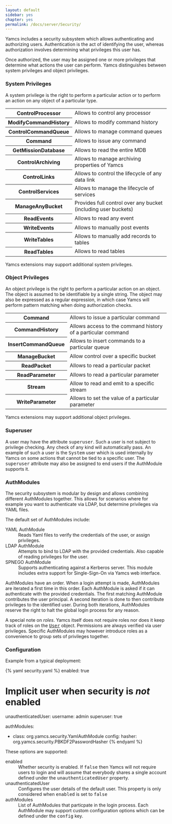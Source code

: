 ```yaml
---
layout: default
sidebar: yes
chapter: yes
permalink: /docs/server/Security/
---
```


Yamcs includes a security subsystem which allows authenticating and authorizing users. Authentication is the act of identifying the user, whereas authorization involves determining what privileges this user has.

Once authorized, the user may be assigned one or more privileges that determine what actions the user can perform. Yamcs distinguishes between system privileges and object privileges.

### System Privileges
A system privilege is the right to perform a particular action or to perform an action on any object of a particular type.

<table class="inline">
  <tr>
  	<th class="code">ControlProcessor</th>
  	<td>Allows to control any processor</td>
  </tr>
  <tr>
    <th class="code">ModifyCommandHistory</th>
    <td>Allows to modify command history</td>
  </tr>
  <tr>
    <th class="code">ControlCommandQueue</th>
    <td>Allows to manage command queues</td>
  </tr>
  <tr>
    <th class="code">Command</th>
    <td>Allows to issue any command</td>
  </tr>
  <tr>
    <th class="code">GetMissionDatabase</th>
    <td>Allows to read the entire MDB</td>
  </tr>
  <tr>
    <th class="code">ControlArchiving</th>
    <td>Allows to manage archiving properties of Yamcs</td>
  </tr>
  <tr>
    <th class="code">ControlLinks</th>
    <td>Allows to control the lifecycle of any data link</td>
  </tr>
  <tr>
    <th class="code">ControlServices</th>
    <td>Allows to manage the lifecycle of services</td>
  </tr>
  <tr>
    <th class="code">ManageAnyBucket</th>
    <td>Provides full control over any bucket (including user buckets)</td>
  </tr>
  <tr>
    <th class="code">ReadEvents</th>
    <td>Allows to read any event</td>
  </tr>
  <tr>
    <th class="code">WriteEvents</th>
    <td>Allows to manually post events</td>
  </tr>
  <tr>
    <th class="code">WriteTables</th>
    <td>Allows to manually add records to tables</td>
  </tr>
  <tr>
    <th class="code">ReadTables</th>
    <td>Allows to read tables</td>
  </tr>
</table>

<div class="hint">
	Yamcs extensions may support additional system privileges.
</div>

### Object Privileges
An object privilege is the right to perform a particular action on an object. The object is assumed to be identifiable by a single string. The object may also be expressed as a regular expression, in which case Yamcs will perform pattern matching when doing authorization checks.

<table class="inline">
  <tr>
    <th class="code">Command</th>
	<td>Allows to issue a particular command</td>
  </tr>
  <tr>
    <th class="code">CommandHistory</th>
	<td>Allows access to the command history of a particular command</td>
  </tr>
  <tr>
    <th class="code">InsertCommandQueue</th>
	<td>Allows to insert commands to a particular queue</td>
  </tr>
  <tr>
    <th class="code">ManageBucket</th>
	<td>Allow control over a specific bucket</td>
  </tr>
  <tr>
    <th class="code">ReadPacket</th>
	<td>Allows to read a particular packet</td>
  </tr>
  <tr>
    <th class="code">ReadParameter</th>
	<td>Allows to read a particular parameter</td>
  </tr>
  <tr>
    <th class="code">Stream</th>
	<td>Allow to read and emit to a specific stream</td>
  </tr>
  <tr>
    <th class="code">WriteParameter</th>
	<td>Allows to set the value of a particular parameter</td>
  </tr>
</table>

<div class="hint">
	Yamcs extensions may support additional object privileges.
</div>

### Superuser
A user may have the attribute <tt>superuser</tt>. Such a user is not subject to privilege checking. Any check of any kind will automatically pass. An example of such a user is the <tt>System</tt> user which is used internally by Yamcs on some actions that cannot be tied to a specific user. The <tt>superuser</tt> attribute may also be assigned to end users if the AuthModule supports it.

### AuthModules
The security subsystem is modular by design and allows combining different AuthModules together. This allows for scenarios where for example you want to authenticate via LDAP, but determine privileges via YAML files.

The default set of AuthModules include:

<dl>
  <dt>YAML AuthModule</dt>
  <dd>
    Reads Yaml files to verify the credentials of the user, or assign privileges.
  </dd>
  <dt>LDAP AuthModule</dt>
  <dd>
    Attempts to bind to LDAP with the provided credentials. Also capable of reading privileges for the user.
  </dd>
  <dt>SPNEGO AuthModule</dt>
  <dd>
    Supports authenticating against a Kerberos server. This module includes extra support for Single-Sign-On via Yamcs web interface.
  </dd>
</dl>

AuthModules have an order. When a login attempt is made, AuthModules are iterated a first time in this order. Each AuthModule is asked if it can authenticate with the provided credentials. The first matching AuthModule contributes the user principal. A second iteration is done to then contribute privileges to the identified user. During both iterations, AuthModules reserve the right to halt the global login process for any reason.

<div class="hint">
  A special note on <i>roles</i>. Yamcs itself does not require roles nor does it keep track of roles on the <a href="https://www.yamcs.org/yamcs/javadoc/index.html?org/yamcs/security/User.html"><tt>User</tt></a> object. Permissions are always verified via user privileges. Specific AuthModules may however introduce roles as a convenience to group sets of privileges together.
</div>

### Configuration

Example from a typical deployment:

{% yaml security.yaml %}
enabled: true

# Implicit user when security is _not_ enabled
unauthenticatedUser:
  username: admin
  superuser: true

authModules:
  - class: org.yamcs.security.YamlAuthModule
    config:
      hasher: org.yamcs.security.PBKDF2PasswordHasher
{% endyaml %}

These options are supported:

<dl>
  <dt>enabled</dt>
  <dd>Whether security is enabled. If <tt>false</tt> then Yamcs will not require users to login and will assume that everybody shares a single account defined under the <tt>unauthenticatedUser</tt> property.</dd>

  <dt>unauthenticatedUser</dt>
  <dd>Configures the user details of the default user. This property is only considered when <tt>enabled</tt> is set to <tt>false</tt></dd>

  <dt>authModules</dt>
  <dd>List of AuthModules that particpate in the login process. Each AuthModule may support custom configuration options which can be defined under the <tt>config</tt> key.</dd>
</dl>
